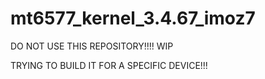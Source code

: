 mt6577_kernel_3.4.67_imoz7
==========================

DO NOT USE THIS REPOSITORY!!!! WIP

TRYING TO BUILD IT FOR A SPECIFIC DEVICE!!!
